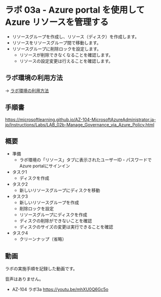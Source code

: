 # ラボ 03a - Azure portal を使用して Azure リソースを管理する

- リソースグループを作成し、リソース（ディスク）を作成します。
- リソースをリソースグループ間で移動します。
- リソースグループに削除ロックを設定します。
  - リソースが削除できなくなることを確認します。
  - リソースの設定変更は行えることを確認します。

## ラボ環境の利用方法

→ [ラボ環境の利用方法](lab00.md)

## 手順書

https://microsoftlearning.github.io/AZ-104-MicrosoftAzureAdministrator.ja-jp/Instructions/Labs/LAB_02b-Manage_Governance_via_Azure_Policy.html

## 概要

- 準備
  - ラボ環境の「リソース」タブに表示されたユーザーID・パスワードでAzure portalにサインイン
- タスク1
  - ディスクを作成
- タスク2
  - 新しいリソースグループにディスクを移動
- タスク3
  - 新しいリソースグループを作成
  - 削除ロックを設定
  - リソースグループにディスクを作成
  - ディスクの削除ができないことを確認
  - ディスクのサイズの変更は実行できることを確認
- タスク4
  - クリーンナップ（省略）

## 動画

ラボの実施手順を記録した動画です。

音声はありません。

- AZ-104 ラボ3a https://youtu.be/mhXU0Q6Gc5o
